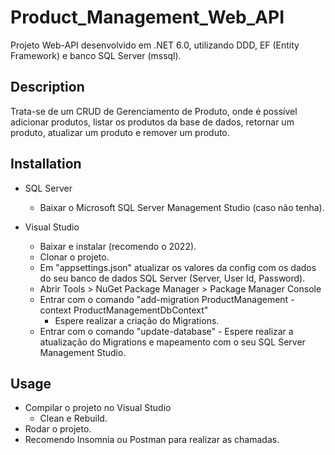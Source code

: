 # Product_Management_Web_API
Projeto Web-API desenvolvido em .NET 6.0, utilizando DDD, EF (Entity Framework) e banco SQL Server (mssql).

## Description
Trata-se de um CRUD de Gerenciamento de Produto, onde é possível adicionar produtos, listar os produtos da base de dados, retornar um produto, atualizar um produto e remover um produto.

## Installation
- SQL Server
    - Baixar o Microsoft SQL Server Management Studio (caso não tenha).
 
- Visual Studio
    - Baixar e instalar (recomendo o 2022).
    - Clonar o projeto.
    - Em "appsettings.json" atualizar os valores da config com os dados do seu banco de dados SQL Server (Server, User Id, Password).
    - Abrir Tools > NuGet Package Manager > Package Manager Console
	- Entrar com o comando "add-migration ProductManagement -context ProductManagementDbContext"
   		- Espere realizar a criação do Migrations.
	- Entrar com o comando "update-database"
	        - Espere realizar a atualização do Migrations e mapeamento com o seu SQL Server Management Studio.

## Usage
- Compilar o projeto no Visual Studio
    - Clean e Rebuild.
- Rodar o projeto.
- Recomendo Insomnia ou Postman para realizar as chamadas.
